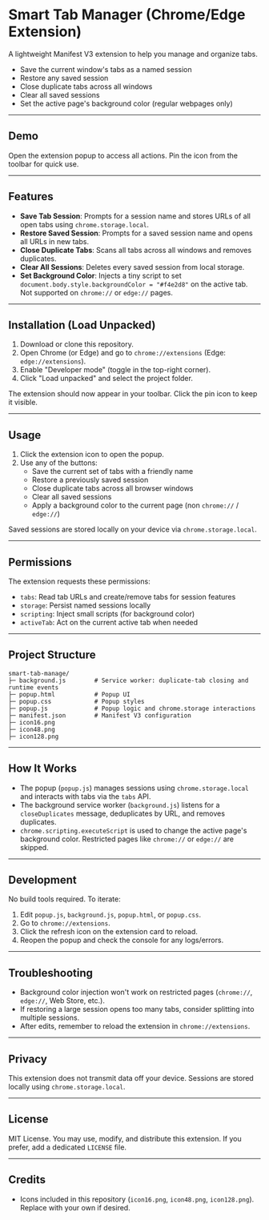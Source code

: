 # Smart Tab Manager (Chrome/Edge Extension)

A lightweight Manifest V3 extension to help you manage and organize tabs.

- Save the current window's tabs as a named session
- Restore any saved session
- Close duplicate tabs across all windows
- Clear all saved sessions
- Set the active page's background color (regular webpages only)

---

## Demo

Open the extension popup to access all actions. Pin the icon from the toolbar for quick use.

---

## Features

- **Save Tab Session**: Prompts for a session name and stores URLs of all open tabs using `chrome.storage.local`.
- **Restore Saved Session**: Prompts for a saved session name and opens all URLs in new tabs.
- **Close Duplicate Tabs**: Scans all tabs across all windows and removes duplicates.
- **Clear All Sessions**: Deletes every saved session from local storage.
- **Set Background Color**: Injects a tiny script to set `document.body.style.backgroundColor = "#f4e2d8"` on the active tab. Not supported on `chrome://` or `edge://` pages.

---

## Installation (Load Unpacked)

1. Download or clone this repository.
2. Open Chrome (or Edge) and go to `chrome://extensions` (Edge: `edge://extensions`).
3. Enable "Developer mode" (toggle in the top-right corner).
4. Click "Load unpacked" and select the project folder.

The extension should now appear in your toolbar. Click the pin icon to keep it visible.

---

## Usage

1. Click the extension icon to open the popup.
2. Use any of the buttons:
   - Save the current set of tabs with a friendly name
   - Restore a previously saved session
   - Close duplicate tabs across all browser windows
   - Clear all saved sessions
   - Apply a background color to the current page (non `chrome://` / `edge://`)

Saved sessions are stored locally on your device via `chrome.storage.local`.

---

## Permissions

The extension requests these permissions:

- `tabs`: Read tab URLs and create/remove tabs for session features
- `storage`: Persist named sessions locally
- `scripting`: Inject small scripts (for background color)
- `activeTab`: Act on the current active tab when needed

---

## Project Structure

```
smart-tab-manage/
├─ background.js        # Service worker: duplicate-tab closing and runtime events
├─ popup.html           # Popup UI
├─ popup.css            # Popup styles
├─ popup.js             # Popup logic and chrome.storage interactions
├─ manifest.json        # Manifest V3 configuration
├─ icon16.png
├─ icon48.png
├─ icon128.png
```

---

## How It Works

- The popup (`popup.js`) manages sessions using `chrome.storage.local` and interacts with tabs via the `tabs` API.
- The background service worker (`background.js`) listens for a `closeDuplicates` message, deduplicates by URL, and removes duplicates.
- `chrome.scripting.executeScript` is used to change the active page's background color. Restricted pages like `chrome://` or `edge://` are skipped.

---

## Development

No build tools required. To iterate:

1. Edit `popup.js`, `background.js`, `popup.html`, or `popup.css`.
2. Go to `chrome://extensions`.
3. Click the refresh icon on the extension card to reload.
4. Reopen the popup and check the console for any logs/errors.

---

## Troubleshooting

- Background color injection won't work on restricted pages (`chrome://`, `edge://`, Web Store, etc.).
- If restoring a large session opens too many tabs, consider splitting into multiple sessions.
- After edits, remember to reload the extension in `chrome://extensions`.

---

## Privacy

This extension does not transmit data off your device. Sessions are stored locally using `chrome.storage.local`.

---

## License

MIT License. You may use, modify, and distribute this extension. If you prefer, add a dedicated `LICENSE` file.

---

## Credits

- Icons included in this repository (`icon16.png`, `icon48.png`, `icon128.png`). Replace with your own if desired.
